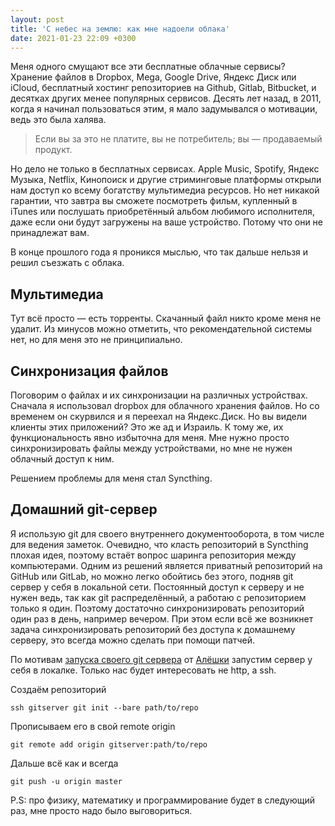```yaml
---
layout: post
title: 'С небес на землю: как мне надоели облака'
date: 2021-01-23 22:09 +0300
---
```


Меня одного смущают все эти бесплатные облачные сервисы? Хранение файлов в Dropbox, Mega, Google Drive, Яндекс Диск или iCloud, бесплатный хостинг репозиториев на Github, Gitlab, Bitbucket, и десятках других менее популярных сервисов. Десять лет назад, в 2011, когда я начинал пользоваться этим, я мало задумывался о мотивации, ведь это была халява.

> Если вы за это не платите, вы не потребитель; вы — продаваемый продукт.

Но дело не только в бесплатных сервисах. Apple Music, Spotify, Яндекс Музыка, Netflix, Кинопоиск и другие стриминговые платформы открыли нам доступ ко всему богатству мультимедиа ресурсов. Но нет никакой гарантии, что завтра вы сможете посмотреть фильм, купленный в iTunes или послушать приобретённый альбом любимого исполнителя, даже если они будут загружены на ваше устройство. Потому что они не принадлежат вам.

В конце прошлого года я проникся мыслью, что так дальше нельзя и решил съезжать с облака.

## Мультимедиа
Тут всё просто — есть торренты. Скачанный файл никто кроме меня не удалит. Из минусов можно отметить, что рекомендательной системы нет, но для меня это не принципиально.

## Синхронизация файлов
Поговорим о файлах и их синхронизации на различных устройствах. Сначала я использовал dropbox для облачного хранения файлов. Но со временем он скурвился и я переехал на Яндекс.Диск. Но вы видели клиенты этих приложений? Это же ад и Израиль. К тому же, их функциональность явно избыточна для меня. Мне нужно просто синхронизировать файлы между устройствами, но мне не нужен облачный доступ к ним.

Решением проблемы для меня стал Syncthing.

## Домашний git-сервер
Я использую git для своего внутреннего документооборота, в том числе для ведения заметок. Очевидно, что класть репозиторий в Syncthing плохая идея, поэтому встаёт вопрос шаринга репозитория между компьютерами. Одним из решений является приватный репозиторий на GitHub или GitLab, но можно легко обойтись без этого, подняв git сервер у себя в локальной сети. Постоянный доступ к серверу и не нужен ведь, так как git распределённый, а работаю с репозиторием только я один. Поэтому достаточно синхронизировать репозиторий один раз в день, например вечером. При этом если всё же возникнет задача синхронизировать репозиторий без доступа к домашнему серверу, это всегда можно сделать при помощи патчей.

По мотивам [запуска своего git сервера](https://freecx.github.io/blog/2020/09/04/simple-git-server) от [Алёшки](https://github.com/FreeCX) запустим сервер у себя в локалке. Только нас будет интересовать не http, а ssh.

Создаём репозиторий
```
ssh gitserver git init --bare path/to/repo
```
Прописываем его в свой remote origin
```
git remote add origin gitserver:path/to/repo 
```
Дальше всё как и всегда
```
git push -u origin master
```

P.S: про физику, математику и программирование будет в следующий раз, мне просто надо было выговориться.